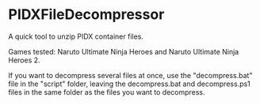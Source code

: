 # PIDXFileDecompressor
A quick tool to unzip PIDX container files.

Games tested: Naruto Ultimate Ninja Heroes and Naruto Ultimate Ninja Heroes 2.

If you want to decompress several files at once, use the "decompress.bat" file in the "script" folder, leaving the decompress.bat and decompress.ps1 files in the same folder as the files you want to decompress.
